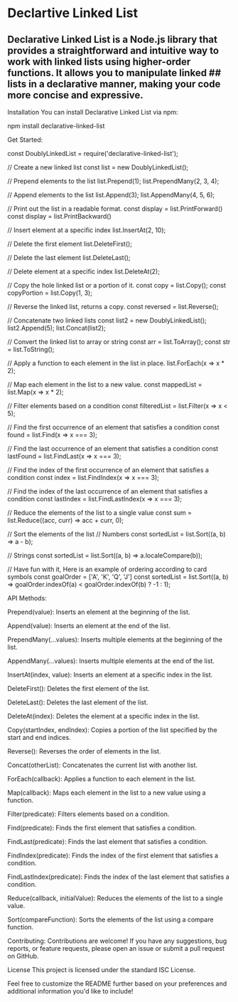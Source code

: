 # Declartive Linked List
## Declarative Linked List is a Node.js library that provides a straightforward and intuitive way to work with linked lists using higher-order functions. It allows you to manipulate linked ## lists in a declarative manner, making your code more concise and expressive.

Installation
You can install Declarative Linked List via npm:

npm install declarative-linked-list

Get Started:

const DoublyLinkedList = require('declarative-linked-list');

// Create a new linked list
const list = new DoublyLinkedList();

// Prepend elements to the list
list.Prepend(1);
list.PrependMany(2, 3, 4);

// Append elements to the list
list.Append(3);
list.AppendMany(4, 5, 6);

// Print out the list in a readable format.
const display = list.PrintForward()
const display = list.PrintBackward()

// Insert element at a specific index
list.InsertAt(2, 10);

// Delete the first element
list.DeleteFirst();

// Delete the last element
list.DeleteLast();

// Delete element at a specific index
list.DeleteAt(2);

// Copy the hole linked list or a portion of it.
const copy = list.Copy();
const copyPortion = list.Copy(1, 3);

// Reverse the linked list, returns a copy.
const reversed = list.Reverse();

// Concatenate two linked lists
const list2 = new DoublyLinkedList();
list2.Append(5);
list.Concat(list2);

// Convert the linked list to array or string
const arr = list.ToArray();
const str = list.ToString();

// Apply a function to each element in the list in place.
list.ForEach(x => x * 2);

// Map each element in the list to a new value.
const mappedList = list.Map(x => x * 2);

// Filter elements based on a condition
const filteredList = list.Filter(x => x < 5);

// Find the first occurrence of an element that satisfies a condition
const found = list.Find(x => x === 3);

// Find the last occurrence of an element that satisfies a condition
const lastFound = list.FindLast(x => x === 3);

// Find the index of the first occurrence of an element that satisfies a condition
const index = list.FindIndex(x => x === 3);

// Find the index of the last occurrence of an element that satisfies a condition
const lastIndex = list.FindLastIndex(x => x === 3);

// Reduce the elements of the list to a single value
const sum = list.Reduce((acc, curr) => acc + curr, 0);

// Sort the elements of the list
// Numbers
const sortedList = list.Sort((a, b) => a - b); 

// Strings
const sortedList = list.Sort((a, b) => a.localeCompare(b));

// Have fun with it, Here is an example of ordering according to card symbols
const goalOrder = ['A', 'K', 'Q', 'J']
const sortedList = list.Sort((a, b) => goalOrder.indexOf(a) < goalOrder.indexOf(b) ? -1 : 1);

API Methods:

Prepend(value): Inserts an element at the beginning of the list.

Append(value): Inserts an element at the end of the list.

PrependMany(...values): Inserts multiple elements at the beginning of the list.

AppendMany(...values): Inserts multiple elements at the end of the list.

InsertAt(index, value): Inserts an element at a specific index in the list.

DeleteFirst(): Deletes the first element of the list.

DeleteLast(): Deletes the last element of the list.

DeleteAt(index): Deletes the element at a specific index in the list.

Copy(startIndex, endIndex): Copies a portion of the list specified by the start and end indices.

Reverse(): Reverses the order of elements in the list.

Concat(otherList): Concatenates the current list with another list.

ForEach(callback): Applies a function to each element in the list.

Map(callback): Maps each element in the list to a new value using a function.

Filter(predicate): Filters elements based on a condition.

Find(predicate): Finds the first element that satisfies a condition.

FindLast(predicate): Finds the last element that satisfies a condition.

FindIndex(predicate): Finds the index of the first element that satisfies a condition.

FindLastIndex(predicate): Finds the index of the last element that satisfies a condition.

Reduce(callback, initialValue): Reduces the elements of the list to a single value.

Sort(compareFunction): Sorts the elements of the list using a compare function.

Contributing:
Contributions are welcome! If you have any suggestions, bug reports, or feature requests, please open an issue or submit a pull request on GitHub.

License
This project is licensed under the standard ISC License.

Feel free to customize the README further based on your preferences and additional information you'd like to include!
